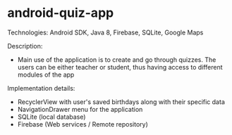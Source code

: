 # android-quiz-app

Technologies: Android SDK, Java 8, Firebase, SQLite, Google Maps

Description:
- Main use of the application is to create and go through quizzes. The users can be either teacher or student, thus having access to different modules of the app


Implementation details:
- RecyclerView with user's saved birthdays along with their specific data
- NavigationDrawer menu for the application
- SQLite (local database)
- Firebase (Web services / Remote repository)
